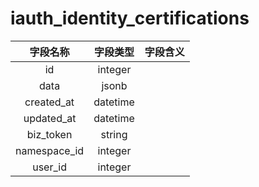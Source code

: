# iauth_identity_certifications

| 字段名称 | 字段类型 | 字段含义 |
| :-----: | :-----: | :-----: 
| id | integer |  |
| data | jsonb |  |
| created_at | datetime |  |
| updated_at | datetime |  |
| biz_token | string |  |
| namespace_id | integer |  |
| user_id | integer |  |

